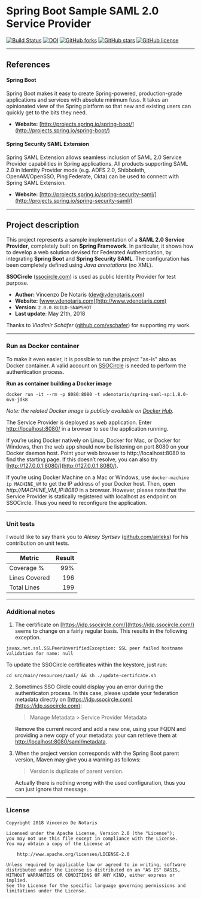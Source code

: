 Spring Boot Sample SAML 2.0 Service Provider
====================

 [![Build Status](https://travis-ci.org/vdenotaris/spring-boot-security-saml-sample.svg?branch=master)](https://travis-ci.org/vdenotaris/spring-boot-security-saml-sample)
 [![DOI](https://zenodo.org/badge/22013861.svg)](https://zenodo.org/badge/latestdoi/22013861)
[![GitHub forks](https://img.shields.io/github/forks/vdenotaris/spring-boot-security-saml-sample.svg)](https://github.com/vdenotaris/spring-boot-security-saml-sample/network)
[![GitHub stars](https://img.shields.io/github/stars/vdenotaris/spring-boot-security-saml-sample.svg)](https://github.com/vdenotaris/spring-boot-security-saml-sample/stargazers)
[![GitHub license](https://img.shields.io/badge/license-Apache%202-blue.svg)](https://raw.githubusercontent.com/vdenotaris/spring-boot-security-saml-sample/master/LICENSE)

---------

## References

#### Spring Boot

Spring Boot makes it easy to create Spring-powered, production-grade applications and services with absolute minimum fuss. It takes an opinionated view of the Spring platform so that new and existing users can quickly get to the bits they need.

- **Website:** [http://projects.spring.io/spring-boot/](http://projects.spring.io/spring-boot/)

#### Spring Security SAML Extension

Spring SAML Extension allows seamless inclusion of SAML 2.0 Service Provider capabilities in Spring applications. All products supporting SAML 2.0 in Identity Provider mode (e.g. ADFS 2.0, Shibboleth, OpenAM/OpenSSO, Ping Federate, Okta) can be used to connect with Spring SAML Extension.

- **Website:** [http://projects.spring.io/spring-security-saml/](http://projects.spring.io/spring-security-saml/)

---------

## Project description

This project represents a sample implementation of a **SAML 2.0 Service Provider**, completely built on **Spring Framework**. In particular, it shows how to develop a web solution devised for Federated Authentication, by integrating **Spring Boot** and **Spring Security SAML**. The configuration has been completely defined using *Java annotations* (no XML).

**SSOCircle** ([ssocircle.com](http://www.ssocircle.com/en/portfolio/publicidp/)) is used as public Identity Provider for test purpose.

- **Author:** Vincenzo De Notaris ([dev@vdenotaris.com](mailto:dev@vdenotaris.com))
- **Website:** [www.vdenotaris.com](http://www.vdenotaris.com)
- **Version:**  ` 2.0.0.BUILD-SNAPSHOT `
- **Last update**: May 21th, 2018

Thanks to *Vladimír Schäfer* ([github.com/vschafer](https://github.com/vschafer)) for supporting my work.

---------

### Run as Docker container

To make it even easier, it is possible to run the project "as-is" also as Docker container. A valid account on [SSOCircle](https://www.ssocircle.com/en/) is needed to perform the authentication process.

**Run as container building a Docker image**

```
docker run -it --rm -p 8080:8080 -t vdenotaris/spring-saml-sp:1.8.0-mvn-jdk8
```

*Note: the related Docker image is publicly available on [Docker Hub](https://hub.docker.com/r/vdenotaris/spring-saml-sp/).*


The Service Provider is deployed as web application. Enter [http://localhost:8080/](http://localhost:8080/) in a browser to see the application running.

If you’re using Docker natively on Linux, Docker for Mac, or Docker for Windows, then the web app should now be listening on port 8080 on your Docker daemon host. Point your web browser to http://localhost:8080 to find the starting page. If this doesn’t resolve, you can also try [http://127.0.0.1:8080/](http://127.0.0.1:8080/).

If you’re using Docker Machine on a Mac or Windows, use `docker-machine ip MACHINE_VM` to get the IP address of your Docker host. Then, open *http://MACHINE_VM_IP:8080* in a browser. However, please note that the Service Provider is statically registered with localhost as endpoint on SSOCircle. Thus you need to reconfigure the application.

------

### Unit tests

I would like to say thank you to *Alexey Syrtsev* ([github.com/airleks](https://github.com/airleks)) for his contribution on unit tests.

| Metric | Result |
| ------------- | -----:|
| Coverage % | 99% |
| Lines Covered | 196 |
| Total Lines | 199 |

------

### Additional notes

1. The certificate on [https://idp.ssocircle.com/](https://idp.ssocircle.com/) seems to change on a fairly regular basis. This results in the following exception. 

`javax.net.ssl.SSLPeerUnverifiedException: SSL peer failed hostname validation for name: null`

To update the SSOCircle certificates within the keystore, just run: 

	cd src/main/resources/saml/ && sh ./update-certifcate.sh 

2. Sometimes SSO Circle could display you an error during the authenticaton process. In this case, please update your federation metadata directly on [https://idp.ssocircle.com](https://idp.ssocircle.com):

	> Manage Metadata > Service Provider Metadata
	
	Remove the current record and add a new one, using your FQDN and providing a new copy of your metadata: your can retrieve them at [http://localhost:8080/saml/metadata](http://localhost:8080/saml/metadata).

3. When the project version corresponds with the Spring Boot parent version, Maven may give you a warning as follows:

	> Version is duplicate of parent version.

	Actually there is nothing wrong with the used configuration, thus you can just ignore that message.

---------

### License

    Copyright 2018 Vincenzo De Notaris

	Licensed under the Apache License, Version 2.0 (the "License");
	you may not use this file except in compliance with the License.
	You may obtain a copy of the License at

	    http://www.apache.org/licenses/LICENSE-2.0

	Unless required by applicable law or agreed to in writing, software
	distributed under the License is distributed on an "AS IS" BASIS,
	WITHOUT WARRANTIES OR CONDITIONS OF ANY KIND, either express or implied.
	See the License for the specific language governing permissions and
	limitations under the License.
